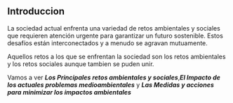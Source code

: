 ##  **Introduccion**

La sociedad actual enfrenta una variedad de retos ambientales y sociales que requieren atención urgente para garantizar un futuro sostenible. Estos desafíos están interconectados y a menudo se agravan mutuamente.

Aquellos retos a los que se enfrentan la sociedad son los retos ambientales y los retos sociales aunque tambien se puden unir.

Vamos a ver _**Los Principales retos ambientales y sociales**_,_**El Impacto de los actuales problemas medioambientales**_ y _**Las Medidas y acciones para minimizar los impactos ambientales**_
